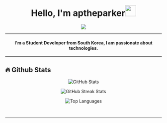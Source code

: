 <h1 align="center">Hello, I'm aptheparker<img src="https://media.giphy.com/media/hvRJCLFzcasrR4ia7z/giphy.gif" width="35"></h1>
<p align="center">
  <a href="https://github.com/aptheparker">
    <img src="https://readme-typing-svg.herokuapp.com?lines=Student-Developer;React.js%20|%20Node.js%20|%20Javascript%20|%20Python;Staying-updated-and-staying-an-active-learner&amp;center=true&amp;width=600&amp;height=50">
  </a>
</p>
<hr/>
<!-- I like to Code. -->

<h4 align="center">
I'm a Student Developer from South Korea, I am passionate about technologies. <br />
</h4>
<hr/>

## 🔥 Github Stats

<!-- Replace the link with the actual image link from the GitHub Readme Stats API -->
<p align="center">
  <img src="https://github-readme-stats.vercel.app/api?username=aptheparker&show_icons=true&theme=dracula" alt="GitHub Stats">
</p>

<p align="center">
  <img src="https://github-readme-streak-stats.herokuapp.com/?user=aptheparker&theme=algolia" alt="GitHub Streak Stats">
</p>

<p align="center">
  <img src="https://github-readme-stats.vercel.app/api/top-langs/?username=aptheparker&theme=algolia&layout=compact" alt="Top Languages">
</p>
<br>
<hr/>
